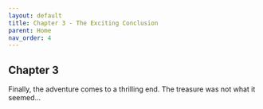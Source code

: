 ```yaml
---
layout: default
title: Chapter 3 - The Exciting Conclusion
parent: Home
nav_order: 4
---
```


## Chapter 3

Finally, the adventure comes to a thrilling end. The treasure was not what it seemed...